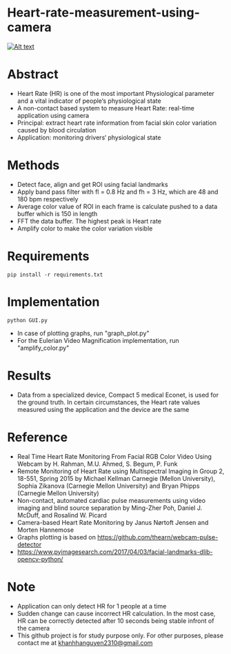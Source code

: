 # Heart-rate-measurement-using-camera
[![Alt text](https://github.com/habom2310/Heart-rate-measurement-using-camera/blob/master/result.JPG)](https://youtu.be/JeQGSEXk_BQ)
# Abstract
- Heart Rate (HR) is one of the most important Physiological parameter and a vital indicator of people‘s physiological state
- A non-contact based system to measure Heart Rate: real-time application using camera
- Principal: extract heart rate information from facial skin color variation caused by blood circulation 
- Application: monitoring drivers‘ physiological state

# Methods 
- Detect face, align and get ROI using facial landmarks
- Apply band pass filter with fl = 0.8 Hz and fh = 3 Hz, which are 48 and 180 bpm respectively
- Average color value of ROI in each frame is calculate pushed to a data buffer which is 150 in length
- FFT the data buffer. The highest peak is Heart rate
- Amplify color to make the color variation visible 

# Requirements
```
pip install -r requirements.txt
```


# Implementation
```
python GUI.py
```
- In case of plotting graphs, run "graph_plot.py" 
- For the Eulerian Video Magnification implementation, run "amplify_color.py"

# Results
- Data from a specialized device, Compact 5 medical Econet, is used for the ground truth. In certain circumstances, the Heart rate values measured using the application and the device are the same

# Reference
- Real Time Heart Rate Monitoring From Facial RGB Color Video Using Webcam by H. Rahman, M.U. Ahmed, S. Begum, P. Funk
- Remote Monitoring of Heart Rate using Multispectral Imaging in Group 2, 18-551, Spring 2015 by Michael Kellman Carnegie (Mellon University), Sophia Zikanova (Carnegie Mellon University) and Bryan Phipps (Carnegie Mellon University)
- Non-contact, automated cardiac pulse measurements using video imaging and blind source separation by Ming-Zher Poh, Daniel J. McDuff, and Rosalind W. Picard
- Camera-based Heart Rate Monitoring by Janus Nørtoft Jensen and Morten Hannemose
- Graphs plotting is based on https://github.com/thearn/webcam-pulse-detector
- https://www.pyimagesearch.com/2017/04/03/facial-landmarks-dlib-opencv-python/

# Note
- Application can only detect HR for 1 people at a time
- Sudden change can cause incorrect HR calculation. In the most case, HR can be correctly detected after 10 seconds being stable infront of the camera
- This github project is for study purpose only. For other purposes, please contact me at khanhhanguyen2310@gmail.com
